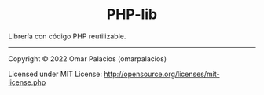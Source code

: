 <h1 align="center">PHP-lib</h1>

<p>Librería con código PHP reutilizable.</p>

<hr>

Copyright © 2022 Omar Palacios (omarpalacios)

Licensed under MIT License: http://opensource.org/licenses/mit-license.php
